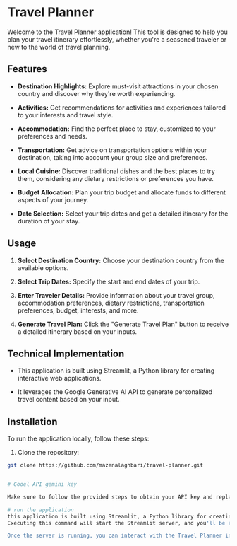 # Travel Planner

Welcome to the Travel Planner application! This tool is designed to help you plan your travel itinerary effortlessly, whether you're a seasoned traveler or new to the world of travel planning.

## Features

- **Destination Highlights:** Explore must-visit attractions in your chosen country and discover why they're worth experiencing.

- **Activities:** Get recommendations for activities and experiences tailored to your interests and travel style.

- **Accommodation:** Find the perfect place to stay, customized to your preferences and needs.

- **Transportation:** Get advice on transportation options within your destination, taking into account your group size and preferences.

- **Local Cuisine:** Discover traditional dishes and the best places to try them, considering any dietary restrictions or preferences you have.

- **Budget Allocation:** Plan your trip budget and allocate funds to different aspects of your journey.

- **Date Selection:** Select your trip dates and get a detailed itinerary for the duration of your stay.

## Usage

1. **Select Destination Country:** Choose your destination country from the available options.

2. **Select Trip Dates:** Specify the start and end dates of your trip.

3. **Enter Traveler Details:** Provide information about your travel group, accommodation preferences, dietary restrictions, transportation preferences, budget, interests, and more.

4. **Generate Travel Plan:** Click the "Generate Travel Plan" button to receive a detailed itinerary based on your inputs.

## Technical Implementation

- This application is built using Streamlit, a Python library for creating interactive web applications.

- It leverages the Google Generative AI API to generate personalized travel content based on your input.

## Installation

To run the application locally, follow these steps:

1. Clone the repository:
```bash
git clone https://github.com/mazenalaghbari/travel-planner.git


# Gooel API gemini key

Make sure to follow the provided steps to obtain your API key and replace it in the `.env` file for the application to work properly.

# run the application
this application is built using Streamlit, a Python library for creating interactive web applications. To run the Travel Planner application, you simply need to execute the command streamlit run app.py in your terminal or command prompt after navigating to the project directory.
Executing this command will start the Streamlit server, and you'll be able to access the Travel Planner application in your web browser by visiting the URL provided by Streamlit, typically http://localhost:8501.

Once the server is running, you can interact with the Travel Planner interface directly in your browser to plan your trip according to your preferences.





